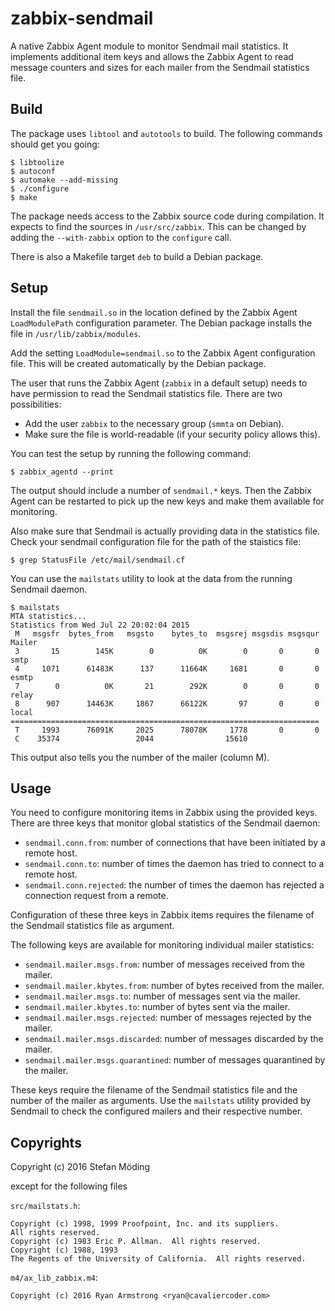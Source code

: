 zabbix-sendmail
===============

A native Zabbix Agent module to monitor Sendmail mail statistics. It
implements additional item keys and allows the Zabbix Agent to read message
counters and sizes for each mailer from the Sendmail statistics file.

Build
-----

The package uses `libtool` and `autotools` to build. The following commands
should get you going:

```
$ libtoolize
$ autoconf
$ automake --add-missing
$ ./configure
$ make
```

The package needs access to the Zabbix source code during compilation. It
expects to find the sources in `/usr/src/zabbix`. This can be changed by
adding the `--with-zabbix` option to the `configure` call.

There is also a Makefile target `deb` to build a Debian package.

Setup
-----

Install the file `sendmail.so` in the location defined by the Zabbix Agent
`LoadModulePath` configuration parameter. The Debian package installs the
file in `/usr/lib/zabbix/modules`.

Add the setting `LoadModule=sendmail.so` to the Zabbix Agent configuration
file. This will be created automatically by the Debian package.

The user that runs the Zabbix Agent (`zabbix` in a default setup) needs to
have permission to read the Sendmail statistics file. There are two
possibilities:

- Add the user `zabbix` to the necessary group (`smmta` on Debian).
- Make sure the file is world-readable (if your security policy allows this).

You can test the setup by running the following command:

```
$ zabbix_agentd --print
```

The output should include a number of `sendmail.*` keys. Then the Zabbix
Agent can be restarted to pick up the new keys and make them available for
monitoring.

Also make sure that Sendmail is actually providing data in the statistics
file. Check your sendmail configuration file for the path of the staistics
file:

```
$ grep StatusFile /etc/mail/sendmail.cf
```

You can use the `mailstats` utility to look at the data from the running
Sendmail daemon.

```
$ mailstats
MTA statistics...
Statistics from Wed Jul 22 20:02:04 2015
 M   msgsfr  bytes_from   msgsto    bytes_to  msgsrej msgsdis msgsqur  Mailer
 3       15        145K        0          0K        0       0       0  smtp
 4     1071      61483K      137      11664K     1681       0       0  esmtp
 7        0          0K       21        292K        0       0       0  relay
 8      907      14463K     1867      66122K       97       0       0  local
=====================================================================
 T     1993      76091K     2025      78078K     1778       0       0
 C    35374                 2044                15610
```

This output also tells you the number of the mailer (column M).

Usage
-----

You need to configure monitoring items in Zabbix using the provided keys.
There are three keys that monitor global statistics of the Sendmail daemon:

- `sendmail.conn.from`: number of connections that have been initiated by a
  remote host.
- `sendmail.conn.to`: number of times the daemon has tried to connect to a
  remote host.
- `sendmail.conn.rejected`: the number of times the daemon has rejected a
  connection request from a remote.

Configuration of these three keys in Zabbix items requires the filename of
the Sendmail statistics file as argument.

The following keys are available for monitoring individual mailer statistics:

- `sendmail.mailer.msgs.from`: number of messages received from the mailer.
- `sendmail.mailer.kbytes.from`: number of bytes received from the mailer.
- `sendmail.mailer.msgs.to`: number of messages sent via the mailer.
- `sendmail.mailer.kbytes.to`: number of bytes sent via the mailer.
- `sendmail.mailer.msgs.rejected`: number of messages rejected by the mailer.
- `sendmail.mailer.msgs.discarded`: number of messages discarded by the
  mailer.
- `sendmail.mailer.msgs.quarantined`: number of messages quarantined by the
  mailer.

These keys require the filename of the Sendmail statistics file and the
number of the mailer as arguments. Use the `mailstats` utility provided by
Sendmail to check the configured mailers and their respective number.

Copyrights
----------

Copyright (c) 2016 Stefan Möding

except for the following files

`src/mailstats.h`:

```
Copyright (c) 1998, 1999 Proofpoint, Inc. and its suppliers.
All rights reserved.
Copyright (c) 1983 Eric P. Allman.  All rights reserved.
Copyright (c) 1988, 1993
The Regents of the University of California.  All rights reserved.
```

`m4/ax_lib_zabbix.m4`:

```
Copyright (c) 2016 Ryan Armstrong <ryan@cavaliercoder.com>
```
